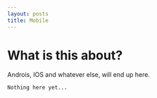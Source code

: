 ```yaml
---
layout: posts
title: Mobile
---
```


# What is this about?
Androis, IOS and whatever else, will end up here.


```
Nothing here yet...
```